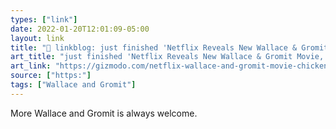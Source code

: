 ```yaml
---
types: ["link"]
date: 2022-01-20T12:01:09-05:00
layout: link
title: "🔗 linkblog: just finished 'Netflix Reveals New Wallace & Gromit Movie, Chicken Run 2 Cast'"
art_title: "just finished 'Netflix Reveals New Wallace & Gromit Movie, Chicken Run 2 Cast"
art_link: "https://gizmodo.com/netflix-wallace-and-gromit-movie-chicken-run-2-cast-1848390926"
source: ["https:"]
tags: ["Wallace and Gromit"]
---
```

More Wallace and Gromit is always welcome.

